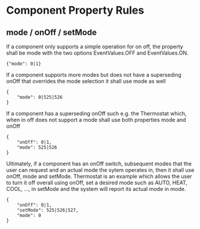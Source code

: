 # Component Property Rules

## mode / onOff / setMode
If a component only supports a simple operation for on off, the property shall be mode with the two options EventValues.OFF and EventValues.ON.

```
{"mode": 0|1}
```

If a component supports more modes but does not have a superseding onOff that overrides the mode selection it shall use mode as well

```
{
    "mode": 0|525|526
}
```

If a component has a superseding onOff such e.g. the Thermostat which, when in off does not support a mode shall use both properties mode and onOff

```
{
    "onOff": 0|1,
    "mode": 525|526
}
```

Ultimately, if a component has an onOff switch, subsequent modes that the user can request and an actual mode the sytem operates in, then it shall use onOff, mode and setMode. Thermostat is an example which allows the user to turn it off overall using onOff, set a desired mode such as AUTO, HEAT, COOL, ..., in setMode and the system will report its actual mode in mode.

```
{
    "onOff": 0|1,
    "setMode": 525|526|527,
    "mode": 0
}
```
